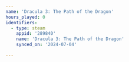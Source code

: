 ```yaml
---
name: 'Dracula 3: The Path of the Dragon'
hours_played: 0
identifiers:
  - type: steam
    appid: '289840'
    name: 'Dracula 3: The Path of the Dragon'
    synced_on: '2024-07-04'

---
```

